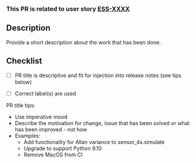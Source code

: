 
### This PR is related to user story [ESS-XXXX](url_to_jira_task)

## Description
Provide a short description about the work that has been done.

## Checklist
- [ ] PR title is descriptive and fit for injection into release notes (see tips below)
- [ ] Correct label(s) are used


PR title tips:
* Use imperative mood
* Describe the motivation for change, issue that has been solved or what has been improved - not how
* Examples:
  * Add functionality for Allan variance to sensor_4s.simulate
  * Upgrade to support Python 9.10
  * Remove MacOS from CI
  

